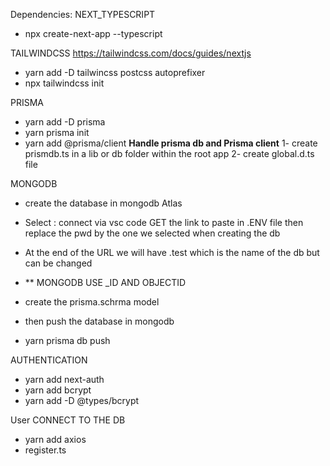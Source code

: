 Dependencies:
NEXT_TYPESCRIPT
- npx create-next-app --typescript

TAILWINDCSS
https://tailwindcss.com/docs/guides/nextjs
- yarn add  -D tailwincss postcss autoprefixer
- npx tailwindcss init

PRISMA
- yarn add -D  prisma
- yarn prisma init
- yarn add @prisma/client
**Handle prisma db and Prisma client**
     1- create prismdb.ts in a lib or db folder within the root app
     2- create global.d.ts file 

MONGODB
- create the database in mongodb Atlas
- Select : connect via vsc code GET the link to paste in .ENV file then replace the pwd by the one we selected when creating the db
- At the end of the URL we will have .test which is the name of the db but can be changed
- ** MONGODB USE _ID AND OBJECTID
- create the prisma.schrma model
- then push the database in mongodb
  
- yarn prisma db push

AUTHENTICATION
- yarn add next-auth 
- yarn add bcrypt
- yarn add -D @types/bcrypt

User CONNECT TO THE DB
- yarn add axios
- register.ts